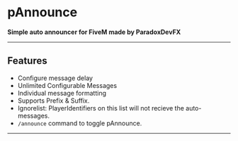 # pAnnounce
**Simple auto announcer for FiveM made by ParadoxDevFX**

-----

## Features
- Configure message delay
- Unlimited Configurable Messages
- Individual message formatting
- Supports Prefix & Suffix.
- Ignorelist: PlayerIdentifiers on this list will not recieve the auto-messages.
- `/announce` command to toggle pAnnounce.

-----
